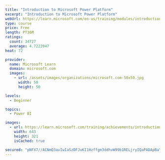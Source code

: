 ```yaml
---
title: "Introduction to Microsoft Power Platform"
excerpt: "Introduction to Microsoft Power Platform"
webUrl: https://learn.microsoft.com/en-us/training/modules/introduction-power-platform/
type: course
price: Free
length: PT36M
ratings:
  count: 34727
  average: 4.7222047
heat: 72

provider:
  name: Microsoft Learn
  domain: microsoft.com
  images:
    - url: /assets/images/organizations/microsoft.com-50x50.jpg
      width: 50
      height: 50

levels:
  - Beginner

topics:
  - Power BI

images:
  - url: https://learn.microsoft.com/training/achievements/introduction-power-platform-social.png
    width: 643
    height: 321
    isCached: true

secured: "pNFX7//ACNmQ3avIwIaSzDFJvKI1Hzffgm3ddhvW99b1RELjryIQaPADApBaYRAP+C7A6OWE+0mqBmPSz5N3BhnWPUFd4aRmLJiM4D7OmuX4yGzVwuABBsO3IEKSxhtzaYChpziCtpL3CjhS6jmEPy8xWFFAAfsjF+bNja8FgoIu8+j4JqiDBXx/B2wW0WEt3ZLHOwpwC5y1gx2s/2J6Nuru8ZVZ4dWAnOqAEnIonQd5R/buxCjN3GryRBHRVBLg5JAyxIVK+tL8InRMog9vZimdHU4AwfhurbxrwrzGQe76L+kJXlsyiUymiHRDwaO0uQjExAdxVSEZ+o3WABM5NboFAwq90rjs/8zXuMwe9vw/PZgzM3aFiZsAlDpCqZVwSsl8l+9f0E3GU5TVGhkOxRf9pwRCPBOV8qwxhwc7VRT5PjUcVrmyBCpf+3sTIVKD;Vx5SgqFflJGML+r4hsyEkg=="
---
```


